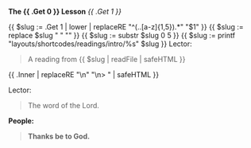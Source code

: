 **The {{ .Get 0 }} Lesson**
_{{ .Get 1 }}_
<!-- Display a lesson that is provided in verse (poetic) form with newlines that break lines rather than paragraphs. -->
{{ $slug := .Get 1 | lower | replaceRE "^(..[a-z]{1,5}).*"  "$1" }}
{{ $slug := replace $slug " " "" }}
{{ $slug := substr $slug 0 5 }}
{{ $slug := printf "layouts/shortcodes/readings/intro/%s" $slug }}
Lector:
> A reading from {{ $slug | readFile | safeHTML }}

{{ .Inner | replaceRE "\n" "\n> " | safeHTML }}

Lector:
> The word of the Lord.

**People:**
> **Thanks be to God.**
